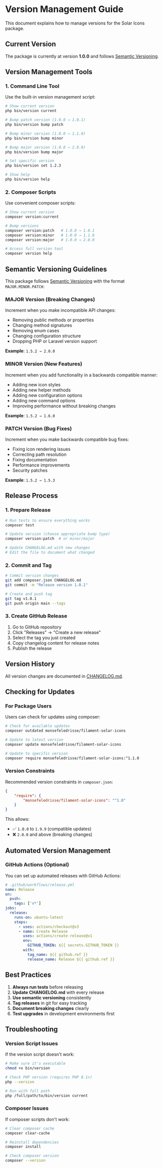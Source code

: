 # Version Management Guide

This document explains how to manage versions for the Solar Icons package.

## Current Version

The package is currently at version **1.0.0** and follows [Semantic Versioning](https://semver.org/).

## Version Management Tools

### 1. Command Line Tool

Use the built-in version management script:

```bash
# Show current version
php bin/version current

# Bump patch version (1.0.0 → 1.0.1)
php bin/version bump patch

# Bump minor version (1.0.0 → 1.1.0)  
php bin/version bump minor

# Bump major version (1.0.0 → 2.0.0)
php bin/version bump major

# Set specific version
php bin/version set 1.2.3

# Show help
php bin/version help
```

### 2. Composer Scripts

Use convenient composer scripts:

```bash
# Show current version
composer version:current

# Bump versions
composer version:patch   # 1.0.0 → 1.0.1
composer version:minor   # 1.0.0 → 1.1.0  
composer version:major   # 1.0.0 → 2.0.0

# Access full version tool
composer version help
```

## Semantic Versioning Guidelines

This package follows [Semantic Versioning](https://semver.org/) with the format `MAJOR.MINOR.PATCH`:

### MAJOR Version (Breaking Changes)
Increment when you make incompatible API changes:
- Removing public methods or properties
- Changing method signatures
- Removing enum cases
- Changing configuration structure
- Dropping PHP or Laravel version support

**Example**: `1.5.2 → 2.0.0`

### MINOR Version (New Features)
Increment when you add functionality in a backwards compatible manner:
- Adding new icon styles
- Adding new helper methods
- Adding new configuration options
- Adding new command options
- Improving performance without breaking changes

**Example**: `1.5.2 → 1.6.0`

### PATCH Version (Bug Fixes)
Increment when you make backwards compatible bug fixes:
- Fixing icon rendering issues
- Correcting path resolution
- Fixing documentation
- Performance improvements
- Security patches

**Example**: `1.5.2 → 1.5.3`

## Release Process

### 1. Prepare Release

```bash
# Run tests to ensure everything works
composer test

# Update version (choose appropriate bump type)
composer version:patch  # or minor/major

# Update CHANGELOG.md with new changes
# Edit the file to document what changed
```

### 2. Commit and Tag

```bash
# Commit version changes
git add composer.json CHANGELOG.md
git commit -m "Release version 1.0.1"

# Create and push tag
git tag v1.0.1
git push origin main --tags
```

### 3. Create GitHub Release

1. Go to GitHub repository
2. Click "Releases" → "Create a new release"
3. Select the tag you just created
4. Copy changelog content for release notes
5. Publish the release

## Version History

All version changes are documented in [CHANGELOG.md](CHANGELOG.md).

## Checking for Updates

### For Package Users

Users can check for updates using composer:

```bash
# Check for available updates
composer outdated monsefeledrisse/filament-solar-icons

# Update to latest version
composer update monsefeledrisse/filament-solar-icons

# Update to specific version
composer require monsefeledrisse/filament-solar-icons:^1.1.0
```

### Version Constraints

Recommended version constraints in `composer.json`:

```json
{
    "require": {
        "monsefeledrisse/filament-solar-icons": "^1.0"
    }
}
```

This allows:
- ✅ `1.0.0` to `1.9.9` (compatible updates)
- ❌ `2.0.0` and above (breaking changes)

## Automated Version Management

### GitHub Actions (Optional)

You can set up automated releases with GitHub Actions:

```yaml
# .github/workflows/release.yml
name: Release
on:
  push:
    tags: ['v*']
jobs:
  release:
    runs-on: ubuntu-latest
    steps:
      - uses: actions/checkout@v3
      - name: Create Release
        uses: actions/create-release@v1
        env:
          GITHUB_TOKEN: ${{ secrets.GITHUB_TOKEN }}
        with:
          tag_name: ${{ github.ref }}
          release_name: Release ${{ github.ref }}
```

## Best Practices

1. **Always run tests** before releasing
2. **Update CHANGELOG.md** with every release
3. **Use semantic versioning** consistently
4. **Tag releases** in git for easy tracking
5. **Document breaking changes** clearly
6. **Test upgrades** in development environments first

## Troubleshooting

### Version Script Issues

If the version script doesn't work:

```bash
# Make sure it's executable
chmod +x bin/version

# Check PHP version (requires PHP 8.1+)
php --version

# Run with full path
php /full/path/to/bin/version current
```

### Composer Issues

If composer scripts don't work:

```bash
# Clear composer cache
composer clear-cache

# Reinstall dependencies
composer install

# Check composer version
composer --version
```
